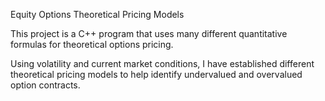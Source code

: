 Equity Options Theoretical Pricing Models

This project is a C++ program that uses many different quantitative formulas for theoretical options pricing.

Using volatility and current market conditions, I have established different theoretical pricing models to help identify undervalued and overvalued option contracts.
